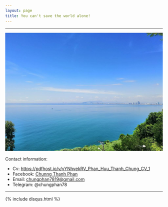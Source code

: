 ```yaml
---
layout: page
title: You can't save the world alone!
---
```

---

![](/images/about-me/38825276_1715474655230488_5915710313663037440_n.jpg)


Contact information:

- Cv: https://pdfhost.io/v/vYNhvekRV_Phan_Huu_Thanh_Chung_CV_1
- Facebook: [Chunng Thanh Phan](https://www.facebook.com/chungphan78)
- Email: <chungphan7819@gmail.com>
- Telegram: @chungphan78

---
{% include disqus.html %}
